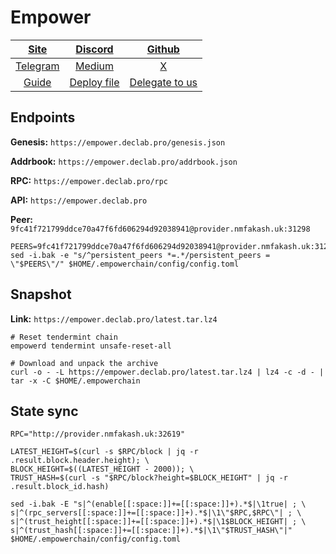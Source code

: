 # Empower

|[Site](https://www.empowerchain.io/)|[Discord](https://discord.com/invite/DNB4z8EZDx)|[Github](https://github.com/EmpowerPlastic)|
|:--:|:--:|:--:|
|[Telegram](https://t.me/empowerchain)|[Medium](https://docs.empowerchain.io/)|[X](https://twitter.com/empowerchain_io)|
|[Guide](https://services.declab.pro/guides)|[Deploy file]()|[Delegate to us](https://restake.app/empowerchain/empowervaloper1ax4c40gn3s74xxm75g6cmts3fw7rq64grp0c0w)|


## Endpoints

**Genesis:** ```https://empower.declab.pro/genesis.json```

**Addrbook:** ```https://empower.declab.pro/addrbook.json```

**RPC:** ```https://empower.declab.pro/rpc```

**API:** ```https://empower.declab.pro```

**Peer:** ```9fc41f721799ddce70a47f6fd606294d92038941@provider.nmfakash.uk:31298```

```
PEERS=9fc41f721799ddce70a47f6fd606294d92038941@provider.nmfakash.uk:31298,bb8f0eb3ce0e8ad9043f884db42865cfd293851f@81.0.218.135:21956,901ce8eedf012ec5c74bf040f4901a42e4c66e0c@142.132.193.194:26656,ee0973d050e077a2f8cb7e90969560b0fe255929@148.113.159.22:17456,1ad467e3c21a7c30a9e1dc68166570f40b467cad@151.80.27.157:26656,f7eb23352efa7aba7ba9aa56fe034ede139deab3@65.109.116.119:16856
sed -i.bak -e "s/^persistent_peers *=.*/persistent_peers = \"$PEERS\"/" $HOME/.empowerchain/config/config.toml
```

## Snapshot 

**Link:** ```https://empower.declab.pro/latest.tar.lz4```

```
# Reset tendermint chain
empowerd tendermint unsafe-reset-all

# Download and unpack the archive
curl -o - -L https://empower.declab.pro/latest.tar.lz4 | lz4 -c -d - | tar -x -C $HOME/.empowerchain
```

## State sync

```
RPC="http://provider.nmfakash.uk:32619"

LATEST_HEIGHT=$(curl -s $RPC/block | jq -r .result.block.header.height); \
BLOCK_HEIGHT=$((LATEST_HEIGHT - 2000)); \
TRUST_HASH=$(curl -s "$RPC/block?height=$BLOCK_HEIGHT" | jq -r .result.block_id.hash)

sed -i.bak -E "s|^(enable[[:space:]]+=[[:space:]]+).*$|\1true| ; \
s|^(rpc_servers[[:space:]]+=[[:space:]]+).*$|\1\"$RPC,$RPC\"| ; \
s|^(trust_height[[:space:]]+=[[:space:]]+).*$|\1$BLOCK_HEIGHT| ; \
s|^(trust_hash[[:space:]]+=[[:space:]]+).*$|\1\"$TRUST_HASH\"|" $HOME/.empowerchain/config/config.toml
```
